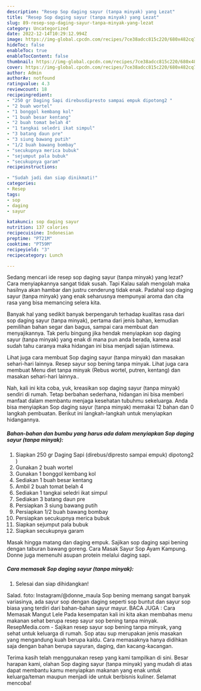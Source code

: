 ```yaml
---
description: "Resep Sop daging sayur (tanpa minyak) yang Lezat"
title: "Resep Sop daging sayur (tanpa minyak) yang Lezat"
slug: 89-resep-sop-daging-sayur-tanpa-minyak-yang-lezat
category: Uncategorized
date: 2022-12-14T10:29:12.994Z
image: https://img-global.cpcdn.com/recipes/7ce38adcc815c220/680x482cq70/sop-daging-sayur-tanpa-minyak-foto-resep-utama.jpg
hideToc: false
enableToc: true
enableTocContent: false
thumbnail: https://img-global.cpcdn.com/recipes/7ce38adcc815c220/680x482cq70/sop-daging-sayur-tanpa-minyak-foto-resep-utama.jpg
cover: https://img-global.cpcdn.com/recipes/7ce38adcc815c220/680x482cq70/sop-daging-sayur-tanpa-minyak-foto-resep-utama.jpg
author: Admin
authorAv: notfound
ratingvalue: 4.3
reviewcount: 18
recipeingredient:
- "250 gr Daging Sapi direbusdipresto sampai empuk dipotong2 "
- "2 buah wortel"
- "1 bonggol kembang kol"
- "1 buah besar kentang"
- "2 buah tomat belah 4"
- "1 tangkai seledri ikat simpul"
- "3 batang daun pre"
- "3 siung bawang putih"
- "1/2 buah bawang bombay"
- "secukupnya merica bubuk"
- "sejumput pala bubuk"
- "secukupnya garam"
recipeinstructions:

- "Sudah jadi dan siap dinikmati!"
categories:
- Resep
tags:
- sop
- daging
- sayur

katakunci: sop daging sayur 
nutrition: 137 calories
recipecuisine: Indonesian
preptime: "PT21M"
cooktime: "PT59M"
recipeyield: "3"
recipecategory: Lunch

---
```



Sedang mencari ide resep sop daging sayur (tanpa minyak) yang lezat? Cara menyiapkannya sangat tidak susah. Tapi Kalau salah mengolah maka hasilnya akan hambar dan justru cenderung tidak enak. Padahal sop daging sayur (tanpa minyak) yang enak seharusnya mempunyai aroma dan cita rasa yang bisa memancing selera kita.


Banyak hal yang sedikit banyak berpengaruh terhadap kualitas rasa dari sop daging sayur (tanpa minyak), pertama dari jenis bahan, kemudian pemilihan bahan segar dan bagus, sampai cara membuat dan menyajikannya. Tak perlu bingung jika hendak menyiapkan sop daging sayur (tanpa minyak) yang enak di mana pun anda berada, karena asal sudah tahu caranya maka hidangan ini bisa menjadi sajian istimewa.

Lihat juga cara membuat Sop daging sayur (tanpa minyak) dan masakan sehari-hari lainnya. Resep sayur sop bening tanpa minyak. Lihat juga cara membuat Menu diet tanpa minyak (Rebus wortel, putren, kentang) dan masakan sehari-hari lainnya..


Nah, kali ini kita coba, yuk, kreasikan sop daging sayur (tanpa minyak) sendiri di rumah. Tetap berbahan sederhana, hidangan ini bisa memberi manfaat dalam membantu menjaga kesehatan tubuhmu sekeluarga. Anda bisa menyiapkan Sop daging sayur (tanpa minyak) memakai 12 bahan dan 0 langkah pembuatan. Berikut ini langkah-langkah untuk menyiapkan hidangannya.

<!--inarticleads1-->

##### Bahan-bahan dan bumbu yang harus ada dalam menyiapkan Sop daging sayur (tanpa minyak):

1. Siapkan 250 gr Daging Sapi (direbus/dipresto sampai empuk) dipotong2 )
1. Gunakan 2 buah wortel
1. Gunakan 1 bonggol kembang kol
1. Sediakan 1 buah besar kentang
1. Ambil 2 buah tomat belah 4
1. Sediakan 1 tangkai seledri ikat simpul
1. Sediakan 3 batang daun pre
1. Persiapkan 3 siung bawang putih
1. Persiapkan 1/2 buah bawang bombay
1. Persiapkan secukupnya merica bubuk
1. Siapkan sejumput pala bubuk
1. Siapkan secukupnya garam


Masak hingga matang dan daging empuk. Sajikan sop daging sapi bening dengan taburan bawang goreng. Cara Masak Sayur Sop Ayam Kampung. Donne juga memenuhi asupan protein melalui daging sapi. 

<!--inarticleads2-->

##### Cara memasak Sop daging sayur (tanpa minyak):


1. Selesai dan siap dihidangkan!

Salad. foto: Instagram/@donne_maula Sop bening memang sangat banyak variasinya, ada sayur sop dengan daging seperti sop buntut dan sayur sop biasa yang terdiri dari bahan-bahan sayur mayur. BACA JUGA : Cara Memasak Mangut Lele Pada kesempatan kali ini kita akan membahas menu makanan sehat berupa resep sayur sop bening tanpa minyak. ResepMedia.com - Sajikan resep sayur sop bening tanpa minyak, yang sehat untuk keluarga di rumah. Sop atau sup merupakan jenis masakan yang mengandung kuah berupa kaldu. Cara memasaknya hanya didihkan saja dengan bahan berupa sayuran, daging, dan kacang-kacangan. 

Terima kasih telah menggunakan resep yang kami tampilkan di sini. Besar harapan kami, olahan Sop daging sayur (tanpa minyak) yang mudah di atas dapat membantu kamu menyiapkan makanan yang enak untuk keluarga/teman maupun menjadi ide untuk berbisnis kuliner. Selamat mencoba!
